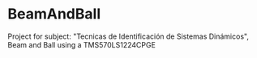 # BeamAndBall
 Project for subject: "Tecnicas de Identificación de Sistemas Dinámicos", Beam and Ball using a TMS570LS1224CPGE
